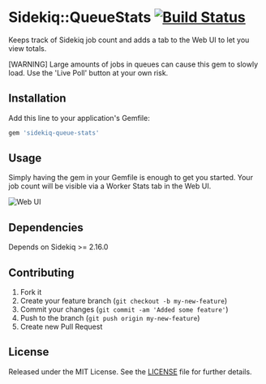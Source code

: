 # Sidekiq::QueueStats [![Build Status](https://travis-ci.org/mikestephens/sidekiq-queue-stats.svg?branch=master)](https://travis-ci.org/mikestephens/sidekiq-queue-stats)

Keeps track of Sidekiq job count and adds a tab to the Web UI to let you view totals.

[WARNING] Large amounts of jobs in queues can cause this gem to slowly load. Use the 'Live Poll' button at your own risk.

## Installation

Add this line to your application's Gemfile:

```ruby
gem 'sidekiq-queue-stats'
```

## Usage

Simply having the gem in your Gemfile is enough to get you started. Your
job count will be visible via a Worker Stats tab in the Web UI.

![Web UI](http://i.imgur.com/eSNVK0O.png)
## Dependencies

Depends on Sidekiq >= 2.16.0

## Contributing

1. Fork it
2. Create your feature branch (`git checkout -b my-new-feature`)
3. Commit your changes (`git commit -am 'Added some feature'`)
4. Push to the branch (`git push origin my-new-feature`)
5. Create new Pull Request

## License

Released under the MIT License. See the [LICENSE][license] file for further details.

[license]: https://github.com/mhfs/sidekiq-queue-count/blob/master/LICENSE

